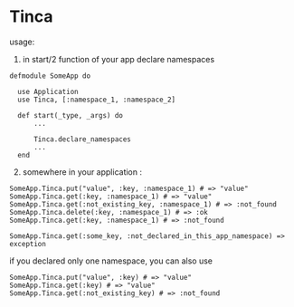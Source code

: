 Tinca
=====

usage:

1) in start/2 function of your app declare namespaces
```
defmodule SomeApp do

  use Application
  use Tinca, [:namespace_1, :namespace_2]

  def start(_type, _args) do
	  ...

	  Tinca.declare_namespaces
	  ...
  end
```
2) somewhere in your application :
```
SomeApp.Tinca.put("value", :key, :namespace_1) # => "value"
SomeApp.Tinca.get(:key, :namespace_1) # => "value"
SomeApp.Tinca.get(:not_existing_key, :namespace_1) # => :not_found
SomeApp.Tinca.delete(:key, :namespace_1) # => :ok
SomeApp.Tinca.get(:key, :namespace_1) # => :not_found

SomeApp.Tinca.get(:some_key, :not_declared_in_this_app_namespace) => exception
```
if you declared only one namespace, you can also use
```
SomeApp.Tinca.put("value", :key) # => "value"
SomeApp.Tinca.get(:key) # => "value"
SomeApp.Tinca.get(:not_existing_key) # => :not_found
```